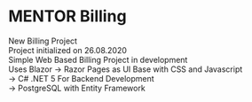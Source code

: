 # MENTOR Billing
New Billing Project \
Project initialized on 26.08.2020 \
Simple Web Based Billing Project in development \
Uses Blazor -> Razor Pages as UI Base with CSS and Javascript \
            -> C# .NET 5 For Backend Development \
            -> PostgreSQL with Entity Framework
